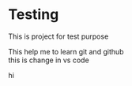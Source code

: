 # Testing
This is project for test purpose<br>

This help me to learn git and github <br> this is change in vs code 


hi
